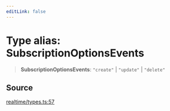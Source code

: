 ```yaml
---
editLink: false
---
```


# Type alias: SubscriptionOptionsEvents

> **SubscriptionOptionsEvents**: `"create"` \| `"update"` \| `"delete"`

## Source

[realtime/types.ts:57](https://github.com/directus/directus/blob/7789a6c53/sdk/src/realtime/types.ts#L57)
